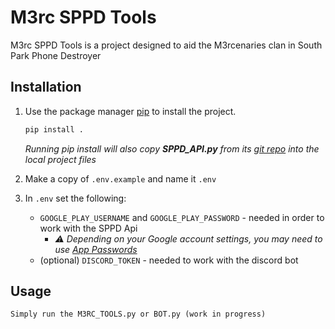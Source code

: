 # M3rc SPPD Tools

M3rc SPPD Tools is a project designed to aid the M3rcenaries clan in South Park Phone Destroyer

## Installation

1) Use the package manager [pip](https://pip.pypa.io/en/stable/) to install the project.

    ```bash
    pip install .
    ```
   
   *Running pip install will also copy **SPPD_API.py** from its [git repo](https://github.com/rbrasga/sppd-api) into the local project files*


2) Make a copy of `.env.example` and name it `.env`
3) In `.env` set the following:
   - `GOOGLE_PLAY_USERNAME` and `GOOGLE_PLAY_PASSWORD` - needed in order to work with the SPPD Api
     -  *:warning: Depending on your Google account settings, you may need to use [App Passwords](https://support.google.com/accounts/answer/185833)*
   - (optional) `DISCORD_TOKEN` - needed to work with the discord bot


## Usage

```text
Simply run the M3RC_TOOLS.py or BOT.py (work in progress)
```

[//]: # (## Contributing)

[//]: # ()
[//]: # (Pull requests are welcome. For major changes, please open an issue first)

[//]: # (to discuss what you would like to change.)

[//]: # ()
[//]: # (Please make sure to update tests as appropriate.)

[//]: # (## License)

[//]: # ()
[//]: # ([MIT]&#40;https://choosealicense.com/licenses/mit/&#41;)